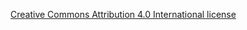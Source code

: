 [Creative Commons Attribution 4.0 International license](http://creativecommons.org/licenses/by/4.0/)
